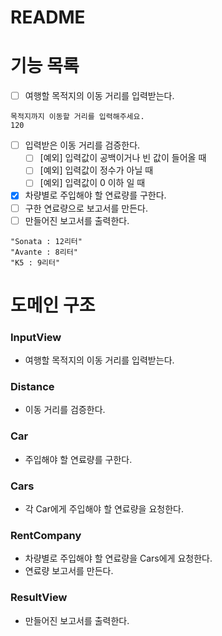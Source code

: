 # README

# 기능 목록

- [ ]  여행할 목적지의 이동 거리를 입력받는다.

```
목적지까지 이동할 거리를 입력해주세요.
120
```

- [ ]  입력받은 이동 거리를 검증한다.
    - [ ]  [예외] 입력값이 공백이거나 빈 값이 들어올 때
    - [ ]  [예외] 입력값이 정수가 아닐 때
    - [ ]  [예외] 입력값이 0 이하 일 때
- [X]  차량별로 주입해야 할 연료량를 구한다.
- [ ]  구한 연료량으로 보고서를 만든다.
- [ ]  만들어진 보고서를 출력한다.

```
"Sonata : 12리터"
"Avante : 8리터"
"K5 : 9리터"
```

# 도메인 구조

### InputView

- 여행할 목적지의 이동 거리를 입력받는다.

### Distance

- 이동 거리를 검증한다.

### Car

- 주입해야 할 연료량를 구한다.

### Cars

- 각 Car에게 주입해야 할 연료량을 요청한다.

### RentCompany

- 차량별로 주입해야 할 연료량을 Cars에게 요청한다.
- 연료량 보고서를 만든다.

### ResultView

- 만들어진 보고서를 출력한다.